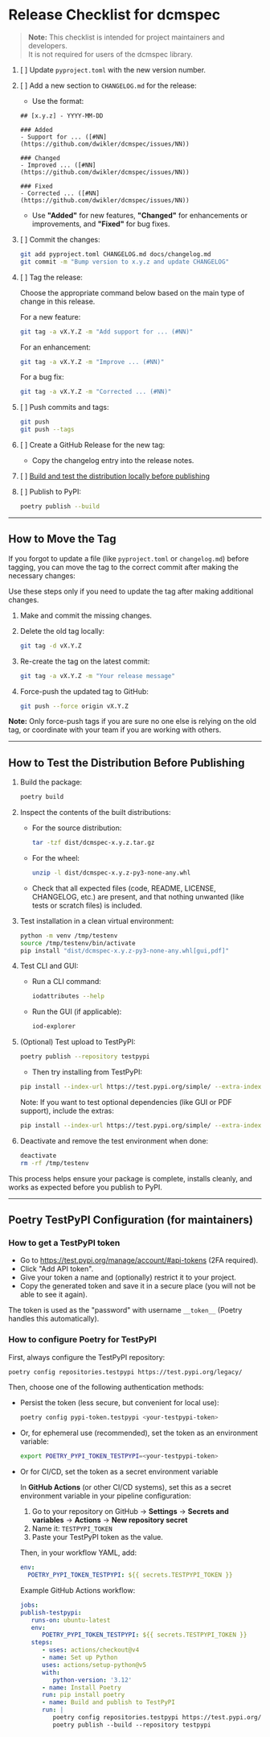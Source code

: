 # Release Checklist for dcmspec

> **Note:** This checklist is intended for project maintainers and developers.  
> It is not required for users of the dcmspec library.

1. [ ] Update `pyproject.toml` with the new version number.
2. [ ] Add a new section to `CHANGELOG.md` for the release:

   - Use the format:

   ```text
   ## [x.y.z] - YYYY-MM-DD

   ### Added
   - Support for ... ([#NN](https://github.com/dwikler/dcmspec/issues/NN))

   ### Changed
   - Improved ... ([#NN](https://github.com/dwikler/dcmspec/issues/NN))

   ### Fixed
   - Corrected ... ([#NN](https://github.com/dwikler/dcmspec/issues/NN))
   ```

   - Use **"Added"** for new features, **"Changed"** for enhancements or improvements, and **"Fixed"** for bug fixes.

3. [ ] Commit the changes:

   ```bash
   git add pyproject.toml CHANGELOG.md docs/changelog.md
   git commit -m "Bump version to x.y.z and update CHANGELOG"
   ```

4. [ ] Tag the release:

   Choose the appropriate command below based on the main type of change in this release.

   For a new feature:

   ```bash
   git tag -a vX.Y.Z -m "Add support for ... (#NN)"
   ```

   For an enhancement:

   ```bash
   git tag -a vX.Y.Z -m "Improve ... (#NN)"
   ```

   For a bug fix:

   ```bash
   git tag -a vX.Y.Z -m "Corrected ... (#NN)"
   ```

5. [ ] Push commits and tags:

   ```bash
   git push
   git push --tags
   ```

6. [ ] Create a GitHub Release for the new tag:

   - Copy the changelog entry into the release notes.

7. [ ] [Build and test the distribution locally before publishing](#how-to-test-the-distribution-before-publishing)

8. [ ] Publish to PyPI:

   ```bash
   poetry publish --build
   ```

---

## How to Move the Tag

If you forgot to update a file (like `pyproject.toml` or `changelog.md`) before tagging, you can move the tag to the correct commit after making the necessary changes:

Use these steps only if you need to update the tag after making additional changes.

1. Make and commit the missing changes.

2. Delete the old tag locally:

   ```bash
   git tag -d vX.Y.Z
   ```

3. Re-create the tag on the latest commit:

   ```bash
   git tag -a vX.Y.Z -m "Your release message"
   ```

4. Force-push the updated tag to GitHub:

   ```bash
   git push --force origin vX.Y.Z
   ```

**Note:** Only force-push tags if you are sure no one else is relying on the old tag, or coordinate with your team if you are working with others.

---

## How to Test the Distribution Before Publishing

1. Build the package:

   ```bash
   poetry build
   ```

2. Inspect the contents of the built distributions:

   - For the source distribution:

     ```bash
     tar -tzf dist/dcmspec-x.y.z.tar.gz
     ```

   - For the wheel:

     ```bash
     unzip -l dist/dcmspec-x.y.z-py3-none-any.whl
     ```

   - Check that all expected files (code, README, LICENSE, CHANGELOG, etc.) are present, and that nothing unwanted (like tests or scratch files) is included.

3. Test installation in a clean virtual environment:

   ```bash
   python -m venv /tmp/testenv
   source /tmp/testenv/bin/activate
   pip install "dist/dcmspec-x.y.z-py3-none-any.whl[gui,pdf]"
   ```

4. Test CLI and GUI:

   - Run a CLI command:

     ```bash
     iodattributes --help
     ```

   - Run the GUI (if applicable):

     ```bash
     iod-explorer
     ```

5. (Optional) Test upload to TestPyPI:

   ```bash
   poetry publish --repository testpypi
   ```

   - Then try installing from TestPyPI:

   ```bash
   pip install --index-url https://test.pypi.org/simple/ --extra-index-url https://pypi.org/simple/ dcmspec
   ```

   Note: If you want to test optional dependencies (like GUI or PDF support), include the extras:

   ```bash
   pip install --index-url https://test.pypi.org/simple/ --extra-index-url https://pypi.org/simple/ "dcmspec[gui,pdf]"
   ```

6. Deactivate and remove the test environment when done:
   ```bash
   deactivate
   rm -rf /tmp/testenv
   ```

This process helps ensure your package is complete, installs cleanly, and works as expected before you publish to PyPI.

---

## Poetry TestPyPI Configuration (for maintainers)

### How to get a TestPyPI token

- Go to https://test.pypi.org/manage/account/#api-tokens (2FA required).
- Click "Add API token".
- Give your token a name and (optionally) restrict it to your project.
- Copy the generated token and save it in a secure place (you will not be able to see it again).

The token is used as the "password" with username `__token__` (Poetry handles this automatically).

### How to configure Poetry for TestPyPI

First, always configure the TestPyPI repository:

```bash
poetry config repositories.testpypi https://test.pypi.org/legacy/
```

Then, choose one of the following authentication methods:

- Persist the token (less secure, but convenient for local use):

  ```bash
  poetry config pypi-token.testpypi <your-testpypi-token>
  ```

- Or, for ephemeral use (recommended), set the token as an environment variable:

  ```bash
  export POETRY_PYPI_TOKEN_TESTPYPI=<your-testpypi-token>
  ```

- Or for CI/CD, set the token as a secret environment variable

  In **GitHub Actions** (or other CI/CD systems), set this as a secret environment variable in your pipeline configuration:

  1.  Go to your repository on GitHub → **Settings** → **Secrets and variables** → **Actions** → **New repository secret**
  2.  Name it: `TESTPYPI_TOKEN`
  3.  Paste your TestPyPI token as the value.

  Then, in your workflow YAML, add:

  ```yaml
  env:
    POETRY_PYPI_TOKEN_TESTPYPI: ${{ secrets.TESTPYPI_TOKEN }}
  ```

  Example GitHub Actions workflow:

  ```yaml
  jobs:
  publish-testpypi:
     runs-on: ubuntu-latest
     env:
        POETRY_PYPI_TOKEN_TESTPYPI: ${{ secrets.TESTPYPI_TOKEN }}
     steps:
        - uses: actions/checkout@v4
        - name: Set up Python
        uses: actions/setup-python@v5
        with:
           python-version: '3.12'
        - name: Install Poetry
        run: pip install poetry
        - name: Build and publish to TestPyPI
        run: |
           poetry config repositories.testpypi https://test.pypi.org/legacy/
           poetry publish --build --repository testpypi
  ```
